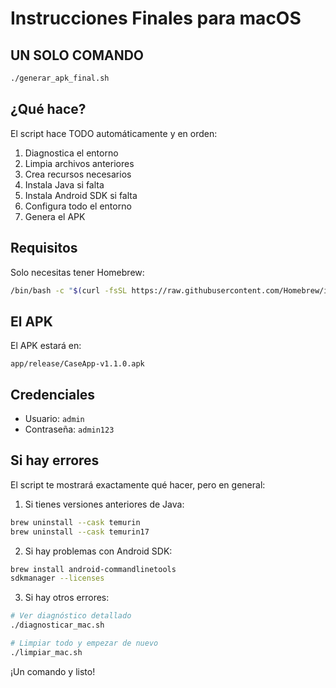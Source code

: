# Instrucciones Finales para macOS

## UN SOLO COMANDO

```bash
./generar_apk_final.sh
```

## ¿Qué hace?

El script hace TODO automáticamente y en orden:
1. Diagnostica el entorno
2. Limpia archivos anteriores
3. Crea recursos necesarios
4. Instala Java si falta
5. Instala Android SDK si falta
6. Configura todo el entorno
7. Genera el APK

## Requisitos

Solo necesitas tener Homebrew:
```bash
/bin/bash -c "$(curl -fsSL https://raw.githubusercontent.com/Homebrew/install/HEAD/install.sh)"
```

## El APK

El APK estará en:
```
app/release/CaseApp-v1.1.0.apk
```

## Credenciales
- Usuario: `admin`
- Contraseña: `admin123`

## Si hay errores

El script te mostrará exactamente qué hacer, pero en general:

1. Si tienes versiones anteriores de Java:
```bash
brew uninstall --cask temurin
brew uninstall --cask temurin17
```

2. Si hay problemas con Android SDK:
```bash
brew install android-commandlinetools
sdkmanager --licenses
```

3. Si hay otros errores:
```bash
# Ver diagnóstico detallado
./diagnosticar_mac.sh

# Limpiar todo y empezar de nuevo
./limpiar_mac.sh
```

¡Un comando y listo!